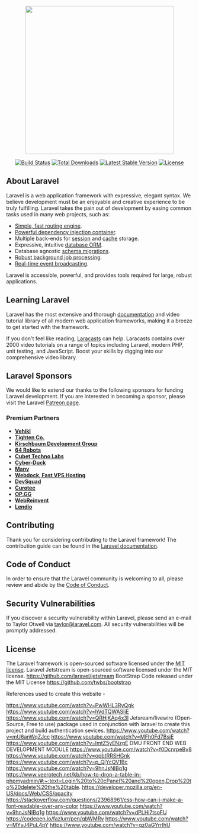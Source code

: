 <p align="center"><a href="https://laravel.com" target="_blank"><img src="https://raw.githubusercontent.com/laravel/art/master/logo-lockup/5%20SVG/2%20CMYK/1%20Full%20Color/laravel-logolockup-cmyk-red.svg" width="400"></a></p>

<p align="center">
<a href="https://travis-ci.org/laravel/framework"><img src="https://travis-ci.org/laravel/framework.svg" alt="Build Status"></a>
<a href="https://packagist.org/packages/laravel/framework"><img src="https://img.shields.io/packagist/dt/laravel/framework" alt="Total Downloads"></a>
<a href="https://packagist.org/packages/laravel/framework"><img src="https://img.shields.io/packagist/v/laravel/framework" alt="Latest Stable Version"></a>
<a href="https://packagist.org/packages/laravel/framework"><img src="https://img.shields.io/packagist/l/laravel/framework" alt="License"></a>
</p>

## About Laravel

Laravel is a web application framework with expressive, elegant syntax. We believe development must be an enjoyable and creative experience to be truly fulfilling. Laravel takes the pain out of development by easing common tasks used in many web projects, such as:

- [Simple, fast routing engine](https://laravel.com/docs/routing).
- [Powerful dependency injection container](https://laravel.com/docs/container).
- Multiple back-ends for [session](https://laravel.com/docs/session) and [cache](https://laravel.com/docs/cache) storage.
- Expressive, intuitive [database ORM](https://laravel.com/docs/eloquent).
- Database agnostic [schema migrations](https://laravel.com/docs/migrations).
- [Robust background job processing](https://laravel.com/docs/queues).
- [Real-time event broadcasting](https://laravel.com/docs/broadcasting).

Laravel is accessible, powerful, and provides tools required for large, robust applications.

## Learning Laravel

Laravel has the most extensive and thorough [documentation](https://laravel.com/docs) and video tutorial library of all modern web application frameworks, making it a breeze to get started with the framework.

If you don't feel like reading, [Laracasts](https://laracasts.com) can help. Laracasts contains over 2000 video tutorials on a range of topics including Laravel, modern PHP, unit testing, and JavaScript. Boost your skills by digging into our comprehensive video library.

## Laravel Sponsors

We would like to extend our thanks to the following sponsors for funding Laravel development. If you are interested in becoming a sponsor, please visit the Laravel [Patreon page](https://patreon.com/taylorotwell).

### Premium Partners

- **[Vehikl](https://vehikl.com/)**
- **[Tighten Co.](https://tighten.co)**
- **[Kirschbaum Development Group](https://kirschbaumdevelopment.com)**
- **[64 Robots](https://64robots.com)**
- **[Cubet Techno Labs](https://cubettech.com)**
- **[Cyber-Duck](https://cyber-duck.co.uk)**
- **[Many](https://www.many.co.uk)**
- **[Webdock, Fast VPS Hosting](https://www.webdock.io/en)**
- **[DevSquad](https://devsquad.com)**
- **[Curotec](https://www.curotec.com/services/technologies/laravel/)**
- **[OP.GG](https://op.gg)**
- **[WebReinvent](https://webreinvent.com/?utm_source=laravel&utm_medium=github&utm_campaign=patreon-sponsors)**
- **[Lendio](https://lendio.com)**

## Contributing

Thank you for considering contributing to the Laravel framework! The contribution guide can be found in the [Laravel documentation](https://laravel.com/docs/contributions).

## Code of Conduct

In order to ensure that the Laravel community is welcoming to all, please review and abide by the [Code of Conduct](https://laravel.com/docs/contributions#code-of-conduct).

## Security Vulnerabilities

If you discover a security vulnerability within Laravel, please send an e-mail to Taylor Otwell via [taylor@laravel.com](mailto:taylor@laravel.com). All security vulnerabilities will be promptly addressed.

## License

The Laravel framework is open-sourced software licensed under the [MIT license](https://opensource.org/licenses/MIT).
Laravel Jetstream is open-sourced software licensed under the MIT license. https://github.com/laravel/jetstream
BootStrap  Code released under the MIT License https://github.com/twbs/bootstrap


References used to create this website - 

https://www.youtube.com/watch?v=PwWHL3RyQgk 
https://www.youtube.com/watch?v=hVdTQWASliE 
https://www.youtube.com/watch?v=QRHjKAq4x3I 
Jetsream/livewire (Open-Source, Free to use) package used in conjunction with laravel to create this project and build authentication sevices.
https://www.youtube.com/watch?v=mU6anWqZJcc 
https://www.youtube.com/watch?v=MFh0Fd7BsjE 
https://www.youtube.com/watch?v=ImtZ5yENzgE 
DMU FRONT END WEB DEVELOPMENT MODULE
https://www.youtube.com/watch?v=f0DcnrpeBv8 
https://www.youtube.com/watch?v=opbtRRSHGnk 
https://www.youtube.com/watch?v=p_QjYcQV1Bc 
https://www.youtube.com/watch?v=9hnJsNIBq1g
https://www.veerotech.net/kb/how-to-drop-a-table-in-phpmyadmin/#:~:text=Login%20to%20cPanel%20and%20open,Drop%20to%20delete%20the%20table. 
https://developer.mozilla.org/en-US/docs/Web/CSS/opacity
https://stackoverflow.com/questions/23968961/css-how-can-i-make-a-font-readable-over-any-color
https://www.youtube.com/watch?v=9hnJsNIBq1g
https://www.youtube.com/watch?v=dPLHi7tsoFU
https://codepen.io/fazlurr/pen/qbWMRv
https://www.youtube.com/watch?v=MYyJ4PuL4pY
https://www.youtube.com/watch?v=qz0aGYrrlhU